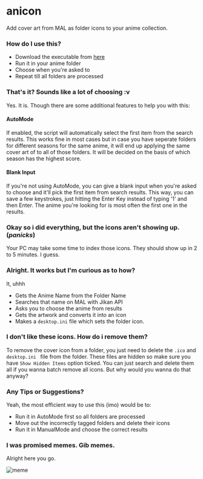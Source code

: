# anicon
Add cover art from MAL as folder icons to your anime collection.

### How do I use this?

- Download the executable from [here](https://github.com/notdedsec/anicon/releases)
- Run it in your anime folder
- Choose when you're asked to
- Repeat till all folders are processed

### That's it? Sounds like a lot of choosing :v

Yes. It is.
Though there are some additional features to help you with this:

#### AutoMode
If enabled, the script will automatically select the first item from the search results. This works fine in most cases but in case you have seperate folders for different seasons for the same anime, it will end up applying the same cover art of to all of those folders. It will be decided on the basis of which season has the highest score.

#### Blank Input
If you're not using AutoMode, you can give a blank input when you're asked to choose and it'll pick the first item from search results. This way, you can save a few keystrokes, just hitting the Enter Key instead of typing '1' and then Enter. The anime you're looking for is most often the first one in the results.

### Okay so i did everything, but the icons aren't showing up. (*panicks*)
Your PC may take some time to index those icons. They should show up in 2 to 5 minutes. I guess.

### Alright. It works but I'm curious as to how?
It, uhhh
- Gets the Anime Name from the Folder Name
- Searches that name on MAL with Jikan API
- Asks you to choose the anime from results
- Gets the artwork and converts it into an icon
- Makes a `desktop.ini` file which sets the folder icon.

### I don't like these icons. How do i remove them?
To remove the cover icon from a folder, you just need to delete the `.ico` and `desktop.ini ` file from the folder. These files are hidden so make sure you have `Show Hidden Items` option ticked. You can just search and delete them all if you wanna batch remove all icons. But why would you wanna do that anyway?

### Any Tips or Suggestions?
Yeah, the most efficient way to use this (imo) would be to:
- Run it in AutoMode first so all folders are processed
- Move out the incorrectly tagged folders and delete their icons
- Run it in ManualMode and choose the correct results

### I was promised memes. Gib memes.
Alright here you go.

![meme](https://i.imgur.com/BXX93Rs.jpg)
